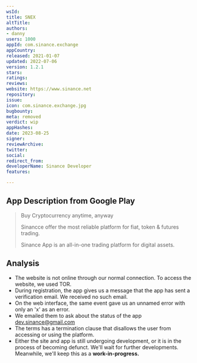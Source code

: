 ```yaml
---
wsId: 
title: SNEX
altTitle: 
authors:
- danny
users: 1000
appId: com.sinance.exchange
appCountry: 
released: 2021-01-07
updated: 2022-07-06
version: 1.2.1
stars: 
ratings: 
reviews: 
website: https://www.sinance.net
repository: 
issue: 
icon: com.sinance.exchange.jpg
bugbounty: 
meta: removed
verdict: wip
appHashes: 
date: 2023-08-25
signer: 
reviewArchive: 
twitter: 
social: 
redirect_from: 
developerName: Sinance Developer
features: 

---
```


## App Description from Google Play 

> Buy Cryptocurrency anytime, anyway
>
> Sinancce offer the most reliable platform for fiat, token & futures trading.
>
> Sinance App is an all-in-one trading platform for digital assets.

## Analysis 

- The website is not online through our normal connection. To access the website, we used TOR.
- During registration, the app gives us a message that the app has sent a verification email. We received no such email. 
- On the web interface, the same event gave us an unnamed error with only an 'x' as an error. 
- We emailed them to ask about the status of the app dev.sinance@gmail.com
- The terms has a termination clause that disallows the user from accessing or using the platform. 
- Either the site and app is still undergoing development, or it is in the process of becoming defunct. We'll wait for further developments. Meanwhile, we'll keep this as a **work-in-progress.**